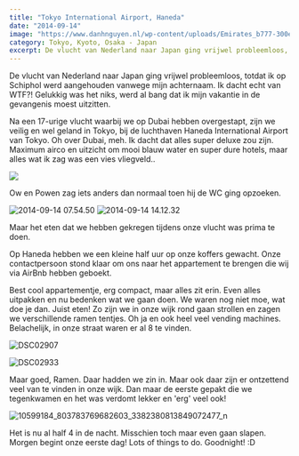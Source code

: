 ```yaml
---
title: "Tokyo International Airport, Haneda"
date: "2014-09-14"
image: "https://www.danhnguyen.nl/wp-content/uploads/Emirates_b777-300er_a6-ebm_arp-1.jpg"
category: Tokyo, Kyoto, Osaka - Japan
excerpt: De vlucht van Nederland naar Japan ging vrijwel probleemloos, totdat ik op Schiphol werd aangehouden vanwege mijn achternaam. Ik dacht echt...
---
```


De vlucht van Nederland naar Japan ging vrijwel probleemloos, totdat ik op Schiphol werd aangehouden vanwege mijn achternaam. Ik dacht echt van WTF?! Gelukkig was het niks, werd al bang dat ik mijn vakantie in de gevangenis moest uitzitten.

Na een 17-urige vlucht waarbij we op Dubai hebben overgestapt, zijn we veilig en wel geland in Tokyo, bij de luchthaven Haneda International Airport van Tokyo. Oh over Dubai, meh. Ik dacht dat alles super deluxe zou zijn. Maximum airco en uitzicht om mooi blauw water en super dure hotels, maar alles wat ik zag was een vies vliegveld..

![](https://www.danhnguyen.nl/wp-content/uploads//2014-09-13-e1410801850618.jpg)

Ow en Powen zag iets anders dan normaal toen hij de WC ging opzoeken.

![2014-09-14 07.54.50](https://www.danhnguyen.nl/wp-content/uploads//2014-09-14-07.54.50.jpg) ![2014-09-14 14.12.32](https://www.danhnguyen.nl/wp-content/uploads//2014-09-14-14.12.32.jpg)

Maar het eten dat we hebben gekregen tijdens onze vlucht was prima te doen.

Op Haneda hebben we een kleine half uur op onze koffers gewacht. Onze contactpersoon stond klaar om ons naar het appartement te brengen die wij via AirBnb hebben geboekt.

Best cool appartementje, erg compact, maar alles zit erin. Even alles uitpakken en nu bedenken wat we gaan doen. We waren nog niet moe, wat doe je dan. Juist eten! Zo zijn we in onze wijk rond gaan strollen en zagen we verschillende ramen tentjes. Oh ja en ook heel veel vending machines. Belachelijk, in onze straat waren er al 8 te vinden.

![DSC02907](https://www.danhnguyen.nl/wp-content/uploads//DSC02907-1024x575.jpg)

![DSC02933](https://www.danhnguyen.nl/wp-content/uploads//DSC02933-1024x575.jpg)

Maar goed, Ramen. Daar hadden we zin in. Maar ook daar zijn er ontzettend veel van te vinden in onze wijk. Dan maar de eerste gepakt die we tegenkwamen en het was verdomt lekker en 'erg' veel ook!

![10599184_803783769682603_3382380813849072477_n](https://www.danhnguyen.nl/wp-content/uploads//10599184_803783769682603_3382380813849072477_n1.jpg)

Het is nu al half 4 in de nacht. Misschien toch maar even gaan slapen. Morgen begint onze eerste dag! Lots of things to do. Goodnight! :D
